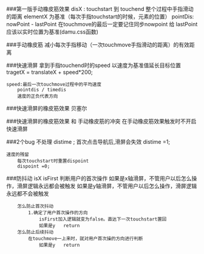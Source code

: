 ###第一版手动橡皮筋效果
	disX : touchstart 到 touchend 整个过程中手指滑动的距离
		elementX 为基准（每次手指touchstart的时候，元素的位置）
	pointDis:	nowPoint -  lastPoint 
			在touchmove的最后一定要记住同步nowpoint 给 lastPoint
		应该以实时位置为基准(damu.css函数)
	
###手动橡皮筋
	减小每次手指移动（一次touchmove手指滑动的距离）的有效距离

###快速滑屏
	拿到手指touchend时的speed
		以速度为基准值延长目标位置
			tragetX = translateX + speed*200;
	

	speed:最后一次touchmove过程中的平均速度
		pointdis / timedis
		速度的正负代表方向


###快速滑屏的橡皮筋效果
	贝塞尔


###快速滑屏的橡皮筋效果   和  手动橡皮筋的冲突
	在手动橡皮筋效果触发时不开启快速滑屏

###2个bug
	不处理 distime ;  首次点击导航后,滑屏会失效
		distime =1;
	
	速度的残留
		每次touchstart时重置dispoint
		dispoint =0;

###防抖动
	isX
	isFirst
	判断用户的首次操作
		如果是x轴滑屏，不管用户以后怎么操作，滑屏逻辑永远都会被触发
		如果是y轴滑屏，不管用户以后怎么操作，滑屏逻辑永远都不会被触发
		
		怎么防止首次抖动
			1.确定了用户首次操作的方向
				isFirst加入逻辑就变为false。直达下一次touchstart置回
				如果是y   return
		怎么防止后续抖动
			在touchmove一上来时，就对用户首次操的方向进行判断
				如果是y   return









